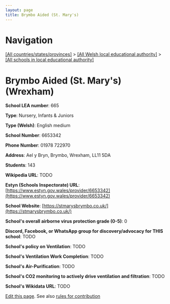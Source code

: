 ```yaml
---
layout: page
title: Brymbo Aided (St. Mary's)
---
```

# Navigation

[[All countries/states/provinces]](../../..) > [[All Welsh local educational authority]](../..) > [[All schools in local educational authority]](..)

# Brymbo Aided (St. Mary's) (Wrexham)

**School LEA number**: 665

**Type**: Nursery, Infants & Juniors

**Type (Welsh)**: English medium

**School Number**: 6653342

**Phone Number**: 01978 722970

**Address**: Ael y Bryn, Brymbo, Wrexham, LL11 5DA

**Students**: 143

**Wikipedia URL**: TODO

**Estyn (Schools Inspectorate) URL**: [https://www.estyn.gov.wales/provider/6653342](https://www.estyn.gov.wales/provider/6653342)

**School Website**: [https://stmarysbrymbo.co.uk/](https://stmarysbrymbo.co.uk/)

**School's overall airborne virus protection grade (0-5)**: 0

**Discord, Facebook, or WhatsApp group for discovery/advocacy for THIS school**: TODO

**School's policy on Ventilation**: TODO

**School's Ventilation Work Completion**: TODO

**School's Air-Purification**: TODO

**School's CO2 monitoring to actively drive ventilation and filtration**: TODO

**School's Wikidata URL**: TODO




[Edit this page](https://github.com/ventilate-schools/Wales/edit/prif/./Wrexham/Brymbo_Aided_(St._Mary's).md). See also [rules for contribution](../../../contribution-rules/)